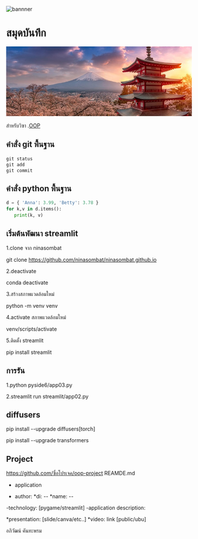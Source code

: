 ![bannner](https://picsum.photos/800/250)

# สมุดบันทึก
![bannner](otddawrc8xqgih9uw7n0.jpg)

สำหรับวิฃา .[OOP](https://wichit2s.github.io)

## คำสั่ง git พื้นฐาน

```
git status
git add
git commit
```

## คำสั่ง python พื้นฐาน

```python
d = { 'Anna': 3.99, 'Betty': 3.78 }
for k,v in d.items():
   print(k, v)
```
## เริ่มต้นพัฒนา streamlit

1.clone จาก ninasombat

git clone https://github.com/ninasombat/ninasombat.github.io

2.deactivate

conda deactivate

3.สร้างสภาพแวดล้อมใหม่

python -m venv venv

4.activate สภาพแวดล้อมใหม่

venv/scripts/activate

5.ติดตั้ง streamlit

pip install streamlit

## การรัน
1.python pyside6/app03.py

2.streamlit run streamlit/app02.py

## diffusers
pip install --upgrade diffusers[torch]

pip install --upgrade transformers

## Project 
https://github.com/ฃื่อโปรเจค/oop-project
REAMDE.md
- application

- author:
  *di: --
  *name: --

-technology: [pygame/streamlit]
-application description:

*presentation: [slide/canva/etc..]
*video: link [public/ubu]

อภิวัฒน์ คันทะพรม

